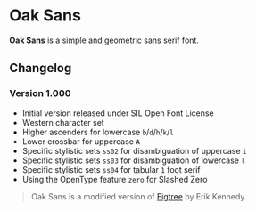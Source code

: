 # Oak Sans

**Oak Sans** is a simple and geometric sans serif font.

## Changelog

### Version 1.000
- Initial version released under SIL Open Font License
- Western character set
- Higher ascenders for lowercase `b`/`d`/`h`/`k`/`l`
- Lower crossbar for uppercase `A`
- Specific stylistic sets `ss02` for disambiguation of uppercase `i`
- Specific stylistic sets `ss03` for disambiguation of lowercase `l`
- Specific stylistic sets `ss04` for tabular `1` foot serif
- Using the OpenType feature `zero` for Slashed Zero

> Oak Sans is a modified version of [Figtree](https://github.com/erikdkennedy/figtree) by Erik Kennedy.